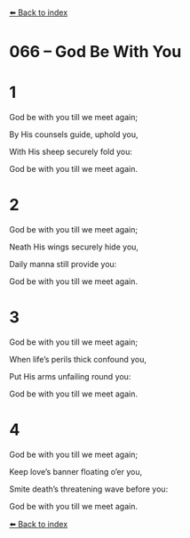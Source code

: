 [⬅️ Back to index](../README.md)

# 066 – God Be With You





# 1

God be with you till we meet again;

By His counsels guide, uphold you,

With His sheep securely fold you:

God be with you till we meet again.



# 2

God be with you till we meet again;

Neath His wings securely hide you,

Daily manna still provide you:

God be with you till we meet again.



# 3

God be with you till we meet again;

When life’s perils thick confound you,

Put His arms unfailing round you:

God be with you till we meet again.



# 4

God be with you till we meet again;

Keep love’s banner floating o’er you,

Smite death’s threatening wave before you:

God be with you till we meet again.

[⬅️ Back to index](../README.md)
